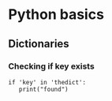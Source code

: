 # Python basics


## Dictionaries

### Checking if key exists


```
if 'key' in 'thedict':
   print("found")
```

